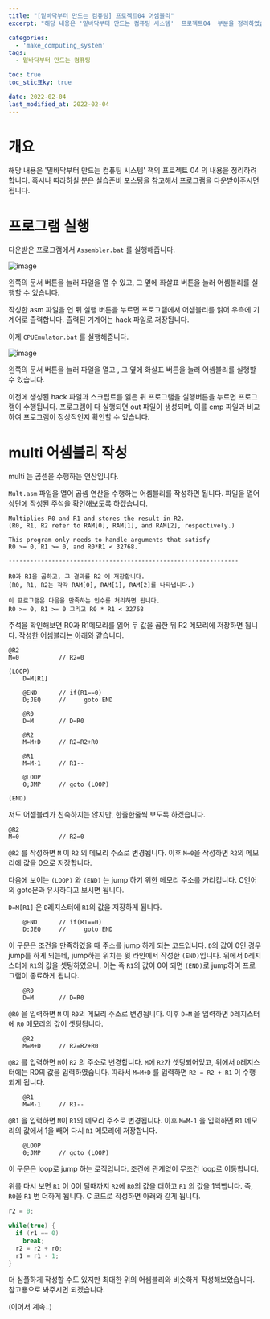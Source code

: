 ```yaml
---
title: "[밑바닥부터 만드는 컴퓨팅] 프로젝트04 어셈블리"
excerpt: "해당 내용은 '밑바닥부터 만드는 컴퓨팅 시스템'  프로젝트04  부분을 정리하였습니다. "

categories:
  - 'make_computing_system'
tags:
  - 밑바닥부터 만드는 컴퓨팅

toc: true
toc_stic표ky: true

date: 2022-02-04
last_modified_at: 2022-02-04
---
```


# 개요 

해당 내용은 '밑바닥부터 만드는 컴퓨팅 시스템' 책의 프로젝트 04 의 내용을 정리하려 합니다. 
혹시나 따라하실 분은 실습준비 포스팅을 참고해서 프로그램을 다운받아주시면 됩니다. 

# 프로그램 실행 

다운받은 프로그램에서 `Assembler.bat` 를 실행해줍니다. 

![image](https://user-images.githubusercontent.com/35713051/152643376-f2de5a20-20d3-4484-bd75-90534f3dbe6d.png)

왼쪽의 문서 버튼을 눌러 파일을 열 수 있고, 그 옆에 화살표 버튼을 눌러 어셈블리를 실행할 수 있습니다. 

작성한 asm 파일을 연 뒤 실행 버튼을 누르면 프로그램에서 어셈블리를 읽어 우측에 기계어로 출력합니다. 
출력된 기계어는 hack 파일로 저장됩니다. 

이제 `CPUEmulator.bat` 를 실행해줍니다. 

![image](https://user-images.githubusercontent.com/35713051/152643406-06c47026-5bb8-4989-87d2-68cf74fd387a.png)

왼쪽의 문서 버튼을 눌러 파일을 열고 , 그 옆에 화살표 버튼을 눌러 어셈블리를 실행할 수 있습니다. 

이전에 생성된 hack 파일과 스크립트를 읽은 뒤 프로그램을 실행버튼을 누르면 프로그램이 수행됩니다. 
프로그램이 다 실행되면 out 파일이 생성되며, 이를 cmp 파일과 비교하여 프로그램이 정상적인지 확인할 수 있습니다. 


# multi 어셈블리 작성 

multi 는 곱셈을 수행하는 연산입니다. 

`Mult.asm` 파일을 열어 곱셈 연산을 수행하는 어셈블리를 작성하면 됩니다. 
파일을 열어 상단에 작성된 주석을 확인해보도록 하겠습니다. 

```
Multiplies R0 and R1 and stores the result in R2.
(R0, R1, R2 refer to RAM[0], RAM[1], and RAM[2], respectively.)

This program only needs to handle arguments that satisfy
R0 >= 0, R1 >= 0, and R0*R1 < 32768.

----------------------------------------------------------------

R0과 R1을 곱하고, 그 결과를 R2 에 저장합니다. 
(R0, R1, R2는 각각 RAM[0], RAM[1], RAM[2]를 나타냅니다.)

이 프로그램은 다음을 만족하는 인수를 처리하면 됩니다. 
R0 >= 0, R1 >= 0 그리고 R0 * R1 < 32768
```

주석을 확인해보면 R0과 R1메모리를 읽어 두 값을 곱한 뒤 R2 메모리에 저장하면 됩니다. 
작성한 어셈블리는 아래와 같습니다. 

```
@R2
M=0           // R2=0 

(LOOP)
    D=M[R1]

    @END      // if(R1==0)
    D;JEQ     //     goto END

    @R0
    D=M       // D=R0

    @R2
    M=M+D     // R2=R2+R0

    @R1
    M=M-1     // R1--

    @LOOP
    0;JMP     // goto (LOOP)

(END)
```

저도 어셈블리가 친숙하지는 않지만, 한줄한줄씩 보도록 하겠습니다. 

```
@R2
M=0           // R2=0 
```

`@R2` 를 작성하면 `M` 이 `R2` 의 메모리 주소로 변경됩니다.
이후 `M=0`을 작성하면 `R2`의 메모리에 값을 0으로 저장합니다. 

다음에 보이는 `(LOOP)` 와 `(END)` 는 jump 하기 위한 메모리 주소를 가리킵니다. 
C언어의 goto문과 유사하다고 보시면 됩니다. 

`D=M[R1]` 은 `D`레지스터에 `R1`의 값을 저장하게 됩니다. 

```
    @END      // if(R1==0)
    D;JEQ     //     goto END
```
이 구문은 조건을 만족하였을 때 주소를 jump 하게 되는 코드입니다. 
`D`의 값이 0인 경우 jump를 하게 되는데, jump하는 위치는 윗 라인에서 작성한 `(END)`입니다. 
위에서 `D`레지스터에 `R1`의 값을 셋팅하였으니, 이는 즉 `R1`의 값이 0이 되면 `(END)`로 jump하여 프로그램이 종료하게 됩니다. 

```
    @R0
    D=M       // D=R0
```

`@R0` 을 입력하면 `M` 이 `R0`의 메모리 주소로 변경됩니다. 
이후 `D=M` 을 입력하면 `D`레지스터에 `R0` 메모리의 값이 셋팅됩니다. 

```
    @R2
    M=M+D     // R2=R2+R0
```

`@R2` 를 입력하면 `M`이 `R2` 의 주소로 변경합니다. 
`M`에 `R2`가 셋팅되어있고, 위에서 `D`레지스터에는 R0의 값을 입력하였습니다. 
따라서 `M=M+D` 를 입력하면 `R2 = R2 + R1` 이 수행되게 됩니다. 

```
    @R1
    M=M-1     // R1--
```
`@R1` 을 입력하면 `M`이 `R1`의 메모리 주소로 변경됩니다. 
이후 `M=M-1` 을 입력하면 `R1` 메모리의 값에서 1을 빼어 다시 `R1` 메모리에 저장합니다. 

```
    @LOOP
    0;JMP     // goto (LOOP)
```

이 구문은 loop로 jump 하는 로직입니다. 
조건에 관계없이 무조건 loop로 이동합니다. 

위를 다시 보면 `R1` 이 0이 될때까지 `R2`에 `R0`의 값을 더하고 `R1` 의 값을 1씩뺍니다. 
즉, `R0`을 `R1` 번 더하게 됩니다. 
C 코드로 작성하면 아래와 같게 됩니다. 

```c
r2 = 0;

while(true) {
  if (r1 == 0)
    break;
  r2 = r2 + r0;
  r1 = r1 - 1;
}
```

더 심플하게 작성할 수도 있지만 최대한 위의 어셈블리와 비슷하게 작성해보았습니다. 
참고용으로 봐주시면 되겠습니다. 

(이어서 계속..)